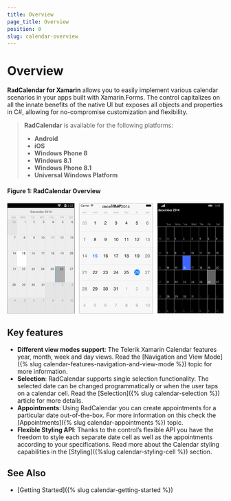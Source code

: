 ```yaml
---
title: Overview
page_title: Overview
position: 0
slug: calendar-overview
---
```


# Overview #

**RadCalendar for Xamarin** allows you to easily implement various calendar scenarios in your apps built with Xamarin.Forms. The control capitalizes on all the innate benefits of the native UI but exposes all objects and properties in C#, allowing for no-compromise customization and flexibility.

> **RadCalendar** is available for the following platforms:
> 
> - **Android**
> - **iOS**
> - **Windows Phone 8**
> - **Windows 8.1**
> - **Windows Phone 8.1**
> - **Universal Windows Platform**

#### Figure 1: RadCalendar Overview

![Calendar Overview](images/calendar-overview.png "Calendar Overview")

## Key features ##

* **Different view modes support**: The Telerik Xamarin Calendar features year, month, week and day views. Read the [Navigation and View Mode]({% slug calendar-features-navigation-and-view-mode %}) topic for more information.
* **Selection**: RadCalendar supports single selection functionality. The selected date can be changed programmatically or when the user taps on a calendar cell. Read the [Selection]({% slug calendar-selection %}) article for more details.
* **Appointments**: Using RadCalendar you can create appointments for a particular date out-of-the-box. For more information on this check the [Appointments]({% slug calendar-appointments %}) topic.
* **Flexible Styling API**: Thanks to the control’s flexible API you have the freedom to style each separate date cell as well as the appointments according to your specifications. Read more about the Calendar styling capabilities in the [Styling]({%slug calendar-styling-cell %}) section.

## See Also

- [Getting Started]({% slug calendar-getting-started %})